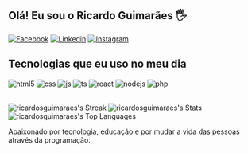 ## Olá! Eu sou o Ricardo Guimarães   🖐️

[![Facebook](https://img.shields.io/badge/Facebook-1877F2?style=for-the-badge&logo=facebook&logoColor=white)](https://www.facebook.com/ricardodesenvolvedor)
[![Linkedin](https://img.shields.io/badge/LinkedIn-0077B5?style=for-the-badge&logo=linkedin&logoColor=white)](https://www.linkedin.com/in/web-ricardo)
[![Instagram](https://img.shields.io/badge/Instagram-E4405F?style=for-the-badge&logo=instagram&logoColor=white)](https://www.instagram.com/ricardodesenvolvedor/)

## Tecnologias que eu uso no meu dia

<div style="display: inline_block">
  <img align="center" alt="html5" src="https://img.shields.io/badge/HTML5-E34F26?style=for-the-badge&logo=html5&logoColor=white" />
  <img align="center" alt="css" src="https://img.shields.io/badge/CSS3-1572B6?style=for-the-badge&logo=css3&logoColor=white" />
  <img align="center" alt="js" src="https://img.shields.io/badge/JavaScript-F7DF1E?style=for-the-badge&logo=javascript&logoColor=black" />
  <img align="center" alt="ts" src="https://img.shields.io/badge/TypeScript-007ACC?style=for-the-badge&logo=typescript&logoColor=white" />
  <img align="center" alt="react" src="https://img.shields.io/badge/React-20232A?style=for-the-badge&logo=react&logoColor=61DAFB" />
  <img align="center" alt="nodejs" src="https://img.shields.io/badge/Node.js-43853D?style=for-the-badge&logo=node.js&logoColor=white" />
  <img align="center" alt="php" src="https://img.shields.io/badge/PHP-777BB4?style=for-the-badge&logo=php&logoColor=white" />
</div><br/>

![ricardosguimaraes's Streak](https://github-readme-streak-stats.herokuapp.com/?user=ricardosguimaraes&theme=dracula&hide_border=true)
![ricardosguimaraes's Stats](https://github-readme-stats.vercel.app/api?username=ricardosguimaraes&theme=dracula&show_icons=true&hide_border=true&count_private=true)<br>
![ricardosguimaraes's Top Languages](https://github-readme-stats.vercel.app/api/top-langs/?username=ricardosguimaraes&theme=dracula&show_icons=true&hide_border=true&layout=compact)

Apaixonado por tecnologia, educação e por mudar a vida das pessoas através da programação.